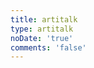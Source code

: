 ```yaml
---
title: artitalk
type: artitalk
noDate: 'true'
comments: 'false'
---
```


<!-- 引用 artitalk -->
<script type="text/javascript" src="https://unpkg.com/artitalk"></script>
<!-- 存放说说的容器 -->
<div id="artitalk_main"></div>
<script>
new Artitalk({
    serverURL: 'https://VOK0P2zy.api.lncldglobal.com',
    appId: 'VOK0P2zyzfi6FSP1sig60lDG-MdYXbMMI',
    appKey: 'kwu9pFmqcqfRTSjDeXJRghSR',
})
</script>


